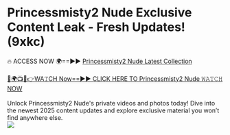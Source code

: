 # Princessmisty2 Nude Exclusive Content Leak - Fresh Updates! (9xkc)

🔥 ACCESS NOW 🌍==►► <a href="https://tinyurl.com/yc657z5k" rel="nofollow">Princessmisty2 Nude Latest Collection</a>
<br><br>
[🔴🌍📺📱👉WA𝚃CH Now==►► CLICK HERE TO Princessmisty2 Nude 𝚆𝙰𝚃𝙲𝙷 NOW](https://tinyurl.com/yc657z5k)
<br><br>
Unlock Princessmisty2 Nude's private videos and photos today! Dive into the newest 2025 content updates and explore exclusive material you won’t find anywhere else.
<br>
<a href="https://tinyurl.com/yc657z5k" rel="nofollow" data-target="animated-image.originalLink"><img src="https://camo.githubusercontent.com/8a4f000d20f83aca3bf7ec5f350d767afa0574a8a352519fd8cfa583a6f93a33/68747470733a2f2f692e696d6775722e636f6d2f644a486b345a712e676966" data-canonical-src="https://i.imgur.com/dJHk4Zq.gif" style="max-width: 100%; display: inline-block;" data-target="animated-image.originalImage"></a>
<br>
